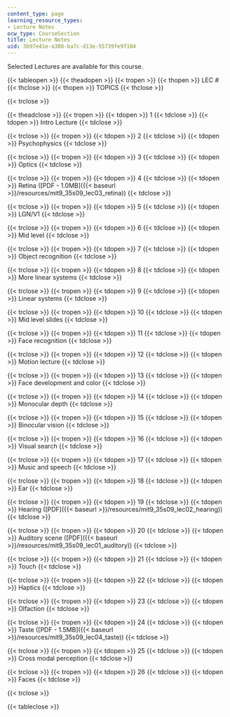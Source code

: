 ```yaml
---
content_type: page
learning_resource_types:
- Lecture Notes
ocw_type: CourseSection
title: Lecture Notes
uid: 3b97e41e-a388-ba7c-d13e-55739fe9f104
---
```


Selected Lectures are available for this course.

{{< tableopen >}}
{{< theadopen >}}
{{< tropen >}}
{{< thopen >}}
LEC #
{{< thclose >}}
{{< thopen >}}
TOPICS
{{< thclose >}}

{{< trclose >}}

{{< theadclose >}}
{{< tropen >}}
{{< tdopen >}}
1
{{< tdclose >}}
{{< tdopen >}}
Intro Lecture
{{< tdclose >}}

{{< trclose >}}
{{< tropen >}}
{{< tdopen >}}
2
{{< tdclose >}}
{{< tdopen >}}
Psychophysics
{{< tdclose >}}

{{< trclose >}}
{{< tropen >}}
{{< tdopen >}}
3
{{< tdclose >}}
{{< tdopen >}}
Optics
{{< tdclose >}}

{{< trclose >}}
{{< tropen >}}
{{< tdopen >}}
4
{{< tdclose >}}
{{< tdopen >}}
Retina ([PDF - 1.0MB]({{< baseurl >}}/resources/mit9_35s09_lec03_retina))
{{< tdclose >}}

{{< trclose >}}
{{< tropen >}}
{{< tdopen >}}
5
{{< tdclose >}}
{{< tdopen >}}
LGN/V1
{{< tdclose >}}

{{< trclose >}}
{{< tropen >}}
{{< tdopen >}}
6
{{< tdclose >}}
{{< tdopen >}}
Mid level
{{< tdclose >}}

{{< trclose >}}
{{< tropen >}}
{{< tdopen >}}
7
{{< tdclose >}}
{{< tdopen >}}
Object recognition
{{< tdclose >}}

{{< trclose >}}
{{< tropen >}}
{{< tdopen >}}
8
{{< tdclose >}}
{{< tdopen >}}
More linear systems
{{< tdclose >}}

{{< trclose >}}
{{< tropen >}}
{{< tdopen >}}
9
{{< tdclose >}}
{{< tdopen >}}
Linear systems
{{< tdclose >}}

{{< trclose >}}
{{< tropen >}}
{{< tdopen >}}
10
{{< tdclose >}}
{{< tdopen >}}
Mid level slides
{{< tdclose >}}

{{< trclose >}}
{{< tropen >}}
{{< tdopen >}}
11
{{< tdclose >}}
{{< tdopen >}}
Face recognition
{{< tdclose >}}

{{< trclose >}}
{{< tropen >}}
{{< tdopen >}}
12
{{< tdclose >}}
{{< tdopen >}}
Motion lecture
{{< tdclose >}}

{{< trclose >}}
{{< tropen >}}
{{< tdopen >}}
13
{{< tdclose >}}
{{< tdopen >}}
Face development and color
{{< tdclose >}}

{{< trclose >}}
{{< tropen >}}
{{< tdopen >}}
14
{{< tdclose >}}
{{< tdopen >}}
Monocular depth
{{< tdclose >}}

{{< trclose >}}
{{< tropen >}}
{{< tdopen >}}
15
{{< tdclose >}}
{{< tdopen >}}
Binocular vision
{{< tdclose >}}

{{< trclose >}}
{{< tropen >}}
{{< tdopen >}}
16
{{< tdclose >}}
{{< tdopen >}}
Visual search
{{< tdclose >}}

{{< trclose >}}
{{< tropen >}}
{{< tdopen >}}
17
{{< tdclose >}}
{{< tdopen >}}
Music and speech
{{< tdclose >}}

{{< trclose >}}
{{< tropen >}}
{{< tdopen >}}
18
{{< tdclose >}}
{{< tdopen >}}
Ear
{{< tdclose >}}

{{< trclose >}}
{{< tropen >}}
{{< tdopen >}}
19
{{< tdclose >}}
{{< tdopen >}}
Hearing ([PDF]({{< baseurl >}}/resources/mit9_35s09_lec02_hearing))
{{< tdclose >}}

{{< trclose >}}
{{< tropen >}}
{{< tdopen >}}
20
{{< tdclose >}}
{{< tdopen >}}
Auditory scene ([PDF]({{< baseurl >}}/resources/mit9_35s09_lec01_auditory))
{{< tdclose >}}

{{< trclose >}}
{{< tropen >}}
{{< tdopen >}}
21
{{< tdclose >}}
{{< tdopen >}}
Touch
{{< tdclose >}}

{{< trclose >}}
{{< tropen >}}
{{< tdopen >}}
22
{{< tdclose >}}
{{< tdopen >}}
Haptics
{{< tdclose >}}

{{< trclose >}}
{{< tropen >}}
{{< tdopen >}}
23
{{< tdclose >}}
{{< tdopen >}}
Olfaction
{{< tdclose >}}

{{< trclose >}}
{{< tropen >}}
{{< tdopen >}}
24
{{< tdclose >}}
{{< tdopen >}}
Taste ([PDF - 1.5MB]({{< baseurl >}}/resources/mit9_35s09_lec04_taste))
{{< tdclose >}}

{{< trclose >}}
{{< tropen >}}
{{< tdopen >}}
25
{{< tdclose >}}
{{< tdopen >}}
Cross modal perception
{{< tdclose >}}

{{< trclose >}}
{{< tropen >}}
{{< tdopen >}}
26
{{< tdclose >}}
{{< tdopen >}}
Faces
{{< tdclose >}}

{{< trclose >}}

{{< tableclose >}}